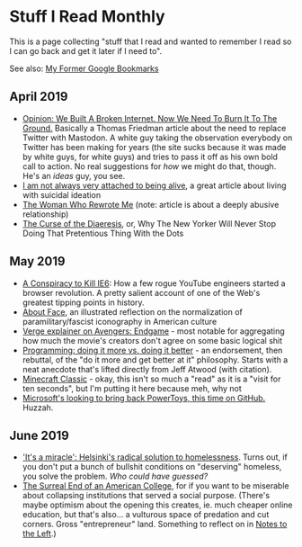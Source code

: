 # Stuff I Read Monthly

This is a page collecting "stuff that I read and wanted to remember I read so I can go back and get it later if I need to".

See also: [My Former Google Bookmarks][Old Bookmarks]

[Old Bookmarks]: 878e8967-fa5d-423d-8ac0-b369138ae10f.md

## April 2019

- [Opinion: We Built A Broken Internet. Now We Need To Burn It To The Ground.](https://www.buzzfeednews.com/article/mikemonteiro/we-built-a-broken-internet-now-we-need-to-burn-it) Basically a Thomas Friedman article about the need to replace Twitter with Mastodon. A white guy taking the observation everybody on Twitter has been making for years (the site sucks because it was made by white guys, for white guys) and tries to pass it off as his own bold call to action. No real suggestions for *how* we might do that, though. He's an *ideas* guy, you see.
- [I am not always very attached to being alive](https://theoutline.com/post/7267/living-with-passive-suicidal-ideation), a great article about living with suicidal ideation
- [The Woman Who Rewrote Me](https://electricliterature.com/the-woman-who-tried-to-rewrite-me/) (note: article is about a deeply abusive relationship)
- [The Curse of the Diaeresis](https://www.newyorker.com/culture/culture-desk/the-curse-of-the-diaeresis), or, Why The New Yorker Will Never Stop Doing That Pretentious Thing With the Dots

## May 2019

- [A Conspiracy to Kill IE6](http://blog.chriszacharias.com/a-conspiracy-to-kill-ie6): How a few rogue YouTube engineers started a browser revolution. A pretty salient account of one of the Web's greatest tipping points in history.
- [About Face](https://popula.com/2019/02/24/about-face/), an illustrated reflection on the normalization of paramilitary/fascist iconography in American culture
- [Verge explainer on Avengers: Endgame](https://www.theverge.com/2019/5/9/18537370/avengers-endgame-questions-answered-black-widow-tony-stark-captain-america-how-does-time-travel-work) - most notable for aggregating how much the movie's creators don't agree on some basic logical shit
- [Programming: doing it more vs. doing it better](https://kevinmartinjose.com/2019/04/08/programming-doing-it-more-vs-doing-it-better/) - an endorsement, then rebuttal, of the "do it more and get better at it" philosophy. Starts with a neat anecdote that's lifted directly from Jeff Atwood (with citation).
- [Minecraft Classic](https://classic.minecraft.net/) - okay, this isn't so much a "read" as it is a "visit for ten seconds", but I'm putting it here because meh, why not
- [Microsoft's looking to bring back PowerToys, this time on GitHub.](https://github.com/Microsoft/PowerToys) Huzzah.

## June 2019

- ['It's a miracle': Helsinki's radical solution to homelessness](https://www.theguardian.com/cities/2019/jun/03/its-a-miracle-helsinkis-radical-solution-to-homelessness). Turns out, if you don't put a bunch of bullshit conditions on "deserving" homeless, you solve the problem. *Who could have guessed?*
- [The Surreal End of an American College](https://www.theatlantic.com/education/archive/2019/06/what-its-like-when-your-college-shuts-down/591862/), for if you want to be miserable about collapsing institutions that served a social purpose. (There's maybe optimism about the opening this creates, ie. much cheaper online education, but that's also... a vulturous space of predation and cut corners. Gross "entrepreneur" land. Something to reflect on in [Notes to the Left](d601d7ba-522b-4d6d-9e3b-101885e7aa00.md).)
